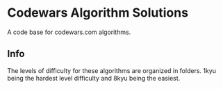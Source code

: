 # Codewars Algorithm Solutions

A code base for codewars.com algorithms.

## Info

The levels of difficulty for these algorithms are organized in folders. 1kyu being the hardest level difficulty and 8kyu being the easiest.
